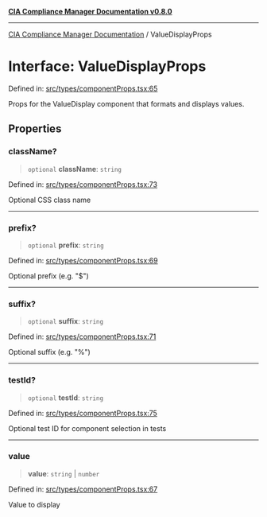 [**CIA Compliance Manager Documentation v0.8.0**](../README.md)

***

[CIA Compliance Manager Documentation](../globals.md) / ValueDisplayProps

# Interface: ValueDisplayProps

Defined in: [src/types/componentProps.tsx:65](https://github.com/Hack23/cia-compliance-manager/blob/791b5a1b6e700c8b8480de209374e4cb1086330d/src/types/componentProps.tsx#L65)

Props for the ValueDisplay component that formats and displays values.

## Properties

### className?

> `optional` **className**: `string`

Defined in: [src/types/componentProps.tsx:73](https://github.com/Hack23/cia-compliance-manager/blob/791b5a1b6e700c8b8480de209374e4cb1086330d/src/types/componentProps.tsx#L73)

Optional CSS class name

***

### prefix?

> `optional` **prefix**: `string`

Defined in: [src/types/componentProps.tsx:69](https://github.com/Hack23/cia-compliance-manager/blob/791b5a1b6e700c8b8480de209374e4cb1086330d/src/types/componentProps.tsx#L69)

Optional prefix (e.g. "$")

***

### suffix?

> `optional` **suffix**: `string`

Defined in: [src/types/componentProps.tsx:71](https://github.com/Hack23/cia-compliance-manager/blob/791b5a1b6e700c8b8480de209374e4cb1086330d/src/types/componentProps.tsx#L71)

Optional suffix (e.g. "%")

***

### testId?

> `optional` **testId**: `string`

Defined in: [src/types/componentProps.tsx:75](https://github.com/Hack23/cia-compliance-manager/blob/791b5a1b6e700c8b8480de209374e4cb1086330d/src/types/componentProps.tsx#L75)

Optional test ID for component selection in tests

***

### value

> **value**: `string` \| `number`

Defined in: [src/types/componentProps.tsx:67](https://github.com/Hack23/cia-compliance-manager/blob/791b5a1b6e700c8b8480de209374e4cb1086330d/src/types/componentProps.tsx#L67)

Value to display
